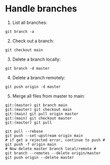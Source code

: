 # Handle branches

1. List all branches:
```
git branch -a
```

2. Check out a branch:
```
git checkout main
```

3. Delete a branch locally:
```
git branch -d master
```

4. Delete a branch remotely:
```
git push origin -d master
```

5. Merge all files from master to main:
```
git:(master) git branch main
git:(master) git checkout main
git:(main) git pull origin master
git:(main) git checkout master
git:(master) git pull

git pull --rebase
git push --set-upstream origin main
# if get a rejected error, continue to push #
git push -f origin main
# Now delete master branch local/remote #
git branch --remotes --delete origin/master
git push origin --delete master
```
